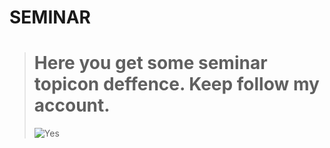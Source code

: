 # SEMINAR

> # Here you get some seminar topicon deffence. Keep follow my account. 
> ![Yes](https://upload.wikimedia.org/wikipedia/commons/d/d3/Railgun_usnavy_2008.jpg)

